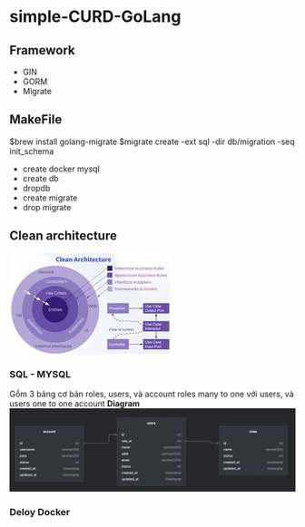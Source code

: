 # simple-CURD-GoLang
## Framework
- GIN
- GORM
- Migrate
## MakeFile
$brew install golang-migrate
$migrate create -ext sql -dir db/migration -seq init_schema
- create docker mysql
- create db
- dropdb
- create migrate
- drop migrate
## Clean architecture
![](img_1.png)
### SQL - MYSQL
Gồm 3 bảng cơ bản roles, users, và account
roles many to one với users, và users one to one account
**Diagram**
![](img.png)
### Deloy Docker